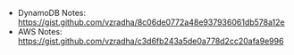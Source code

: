 - DynamoDB Notes: https://gist.github.com/vzradha/8c06de0772a48e937936061db578a12e 
- AWS Notes: https://gist.github.com/vzradha/c3d6fb243a5de0a778d2cc20afa9e996
